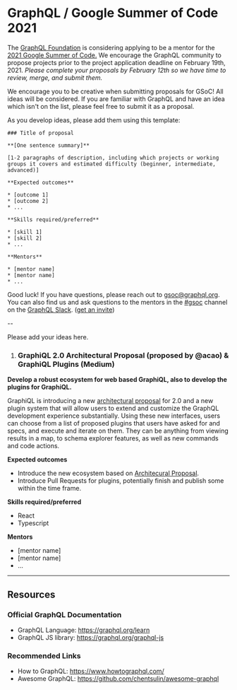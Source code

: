 # GraphQL / Google Summer of Code 2021

The [GraphQL Foundation](https://foundation.graphql.org) is considering applying to be a mentor for the [2021 Google Summer of Code.](https://summerofcode.withgoogle.com/) We encourage the GraphQL community to propose projects prior to the project application deadline on February 19th, 2021. *Please complete your proposals by February 12th so we have time to review, merge, and submit them.*

We encourage you to be creative when submitting proposals for GSoC! All ideas will be considered. If you are familiar with GraphQL and have an idea which isn't on the list, please feel free to submit it as a proposal.

As you develop ideas, please add them using this template:

```
### Title of proposal

**[One sentence summary]**

[1-2 paragraphs of description, including which projects or working groups it covers and estimated difficulty (beginner, intermediate, advanced)]

**Expected outcomes**

* [outcome 1]
* [outcome 2]
* ...

**Skills required/preferred**

* [skill 1]
* [skill 2]
* ...

**Mentors**

* [mentor name]
* [mentor name]
* ...
```

Good luck! If you have questions, please reach out to [gsoc@graphql.org](mailto:gsoc@graphql.org). You can also find us and ask questions to the mentors in the [#gsoc](https://graphql.slack.com/archives/CUB2DBYTF) channel on the [GraphQL Slack](https://graphql.slack.com). ([get an invite](https://slack-invite.graphql.org))

--

Please add your ideas here.

1. ### GraphiQL 2.0 Architectural Proposal (proposed by @acao) & GraphiQL Plugins (Medium)

**Develop a robust ecosystem for web based GraphiQL, also to develop the plugins for GraphiQL.**

GraphiQL is introducing a new [architectural proposal](https://github.com/graphql/graphiql/discussions/1787) for 2.0 and a new plugin system that will allow users to extend and customize the GraphQL development experience substantially. Using these new interfaces, users can choose from a list of proposed plugins that users have asked for and specs, and execute and iterate on them. They can be anything from viewing results in a map, to schema explorer features, as well as new commands and code actions.


**Expected outcomes**

* Introduce the new ecosystem based on [Architecural Proposal](https://github.com/graphql/graphiql/discussions/1787).
* Introduce Pull Requests for plugins, potentially finish and publish some within the time frame.

**Skills required/preferred**

* React
* Typescript

**Mentors**

* [mentor name]
* [mentor name]
* ...

---

## Resources

### Official GraphQL Documentation

- GraphQL Language: https://graphql.org/learn
- GraphQL JS library: https://graphql.org/graphql-js

### Recommended Links

- How to GraphQL: https://www.howtographql.com/
- Awesome GraphQL: https://github.com/chentsulin/awesome-graphql
